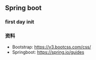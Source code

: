 ## Spring boot
### first day init  

### 资料
- Bootstrap: https://v3.bootcss.com/css/
- Springboot: https://spring.io/guides